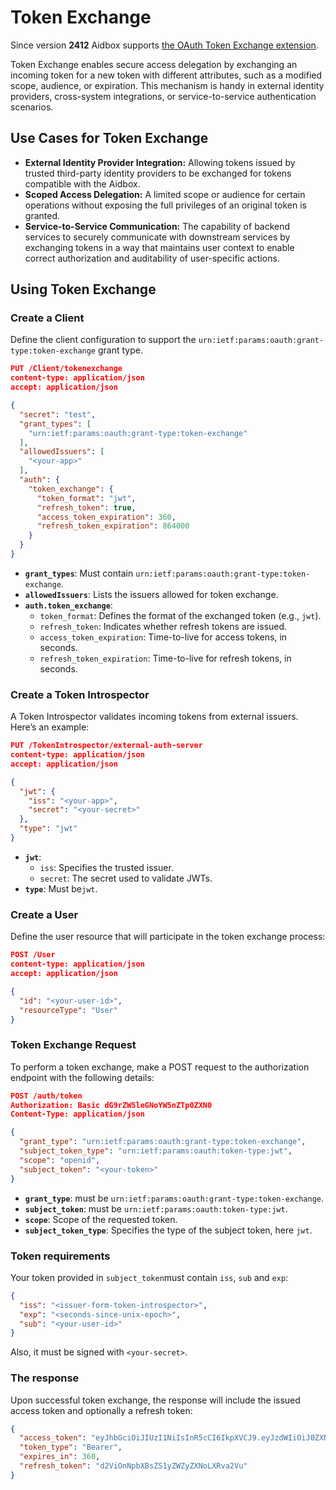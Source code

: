 # Token Exchange

Since version **2412** Aidbox supports [the OAuth Token Exchange extension](https://oauth.net/2/token-exchange/).

Token Exchange enables secure access delegation by exchanging an incoming token for a new token with different attributes, such as a modified scope, audience, or expiration. This mechanism is handy in external identity providers, cross-system integrations, or service-to-service authentication scenarios.

## Use Cases for Token Exchange

* **External Identity Provider Integration:** Allowing tokens issued by trusted third-party identity providers to be exchanged for tokens compatible with the Aidbox.
* **Scoped Access Delegation:** A limited scope or audience for certain operations without exposing the full privileges of an original token is granted.&#x20;
* **Service-to-Service Communication:** The capability of backend services to securely communicate with downstream services by exchanging tokens in a way that maintains user context to enable correct authorization and auditability of user-specific actions.

## Using Token Exchange

### **Create a Client**

Define the client configuration to support the `urn:ietf:params:oauth:grant-type:token-exchange` grant type.

```json
PUT /Client/tokenexchange
content-type: application/json
accept: application/json

{
  "secret": "test",
  "grant_types": [
    "urn:ietf:params:oauth:grant-type:token-exchange"
  ],
  "allowedIssuers": [
    "<your-app>"
  ],
  "auth": {
    "token_exchange": {
      "token_format": "jwt",
      "refresh_token": true,
      "access_token_expiration": 360,
      "refresh_token_expiration": 864000
    }
  }
}
```

* **`grant_types`**: Must contain `urn:ietf:params:oauth:grant-type:token-exchange`.
* **`allowedIssuers`**: Lists the issuers allowed for token exchange.
* **`auth.token_exchange`**:
  * `token_format`: Defines the format of the exchanged token (e.g., `jwt`).
  * `refresh_token`: Indicates whether refresh tokens are issued.
  * `access_token_expiration`: Time-to-live for access tokens, in seconds.
  * `refresh_token_expiration`: Time-to-live for refresh tokens, in seconds.

### **Create a Token Introspector**

A Token Introspector validates incoming tokens from external issuers. Here’s an example:

```json
PUT /TokenIntrospector/external-auth-server
content-type: application/json
accept: application/json

{
  "jwt": {
    "iss": "<your-app>",
    "secret": "<your-secret>"
  },
  "type": "jwt"
}
```

* **`jwt`**:
  * `iss`: Specifies the trusted issuer.
  * `secret`: The secret used to validate JWTs.
* **`type`**: Must be`jwt`.

### **Create a User**

Define the user resource that will participate in the token exchange process:

```json
POST /User
content-type: application/json
accept: application/json

{
  "id": "<your-user-id>",
  "resourceType": "User"
}
```

### **Token Exchange Request**

To perform a token exchange, make a POST request to the authorization endpoint with the following details:

```json
POST /auth/token
Authorization: Basic dG9rZW5leGNoYW5nZTp0ZXN0
Content-Type: application/json

{
  "grant_type": "urn:ietf:params:oauth:grant-type:token-exchange",
  "subject_token_type": "urn:ietf:params:oauth:token-type:jwt",
  "scope": "openid",
  "subject_token": "<your-token>"
}
```

* **`grant_type`**: must be `urn:ietf:params:oauth:grant-type:token-exchange`.
* **`subject_token`**: must be `urn:ietf:params:oauth:token-type:jwt`.
* **`scope`**: Scope of the requested token.
* **`subject_token_type`**: Specifies the type of the subject token, here `jwt`.

### Token requirements

Your token provided in `subject_token`must contain `iss`, `sub` and `exp`:

```json
{
  "iss": "<issuer-form-token-introspector>",
  "exp": "<seconds-since-unix-epoch>",
  "sub": "<your-user-id>"
}
```

Also, it must be signed with `<your-secret>`.

### **The response**

Upon successful token exchange, the response will include the issued access token and optionally a refresh token:

```json
{
  "access_token": "eyJhbGciOiJIUzI1NiIsInR5cCI6IkpXVCJ9.eyJzdWIiOiJ0ZXN0dXNlciIsImV4cCI6MTk5MzMzMjIyMCwiaXNzIjoiaHR0cHM6Ly9teWFwcC5teWNvbXBhbnkuY29tIiwiYXVkIjoiaHR0cDovL2FpZGJveCJ9.QrHuhEksAmT0nReK_EX5VFo39p-qScErWOPWI-9I5_c",
  "token_type": "Bearer",
  "expires_in": 360,
  "refresh_token": "d2ViOnNpbXBsZS1yZWZyZXNoLXRva2Vu"
}
```
